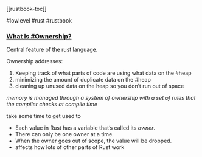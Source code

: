 [[rustbook-toc]]

#lowlevel #rust #rustbook 

### [What Is #Ownership?](https://doc.rust-lang.org/book/ch04-01-what-is-ownership.html#what-is-ownership)

Central feature of the rust language.

Ownership addresses:

1. Keeping track of what parts of code are using what data on the #heap 
2. minimizing the amount of duplicate data on the #heap
3. cleaning up unused data on the heap so you don’t run out of space

*memory is managed through a system of ownership with a set of rules that the compiler checks at compile time*

take some time to get used to

-   Each value in Rust has a variable that’s called its _owner_.
-   There can only be one owner at a time.
-   When the owner goes out of scope, the value will be dropped.
-   affects how lots of other parts of Rust work